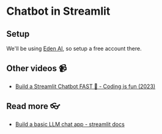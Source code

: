 # Chatbot in Streamlit




## Setup 

We'll be using [Eden AI](https://www.edenai.co/), so setup a free account there.

## Other videos :video_camera:

- [Build a Streamlit Chatbot FAST 🤯 - Coding is fun (2023)](https://www.youtube.com/watch?v=sBhK-2K9bUc)

## Read more :eyeglasses:

- [Build a basic LLM chat app - streamlit docs](https://docs.streamlit.io/develop/tutorials/llms/build-conversational-apps)